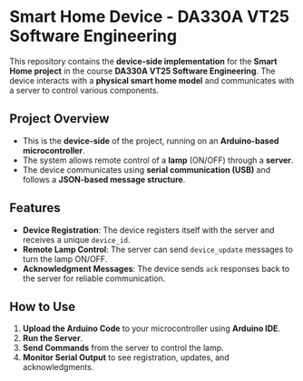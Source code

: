 # Smart Home Device - DA330A VT25 Software Engineering  

This repository contains the **device-side implementation** for the **Smart Home project** in the course **DA330A VT25 Software Engineering**. The device interacts with a **physical smart home model** and communicates with a server to control various components.  

## Project Overview  
- This is the **device-side** of the project, running on an **Arduino-based microcontroller**.  
- The system allows remote control of a **lamp** (ON/OFF) through a **server**.  
- The device communicates using **serial communication (USB)** and follows a **JSON-based message structure**.  

## Features  
- **Device Registration**: The device registers itself with the server and receives a unique `device_id`.  
- **Remote Lamp Control**: The server can send `device_update` messages to turn the lamp ON/OFF.  
- **Acknowledgment Messages**: The device sends `ack` responses back to the server for reliable communication.  

## How to Use  
1. **Upload the Arduino Code** to your microcontroller using **Arduino IDE**.  
2. **Run the Server**.  
3. **Send Commands** from the server to control the lamp.  
4. **Monitor Serial Output** to see registration, updates, and acknowledgments.  

